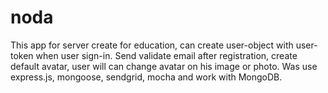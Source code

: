 # noda

This app for server create for education, can create user-object with user-token when user sign-in. Send validate email after registration, create default avatar, user will can change avatar on his image or photo. Was use express.js, mongoose, sendgrid, mocha and work with MongoDB.
